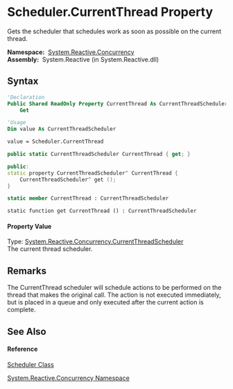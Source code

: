 # Scheduler.CurrentThread Property

Gets the scheduler that schedules work as soon as possible on the current thread.

**Namespace:**  [System.Reactive.Concurrency](System.Reactive.Concurrency\System.Reactive.Concurrency.md)  
**Assembly:**  System.Reactive (in System.Reactive.dll)

## Syntax

```vb
'Declaration
Public Shared ReadOnly Property CurrentThread As CurrentThreadScheduler
    Get
```

```vb
'Usage
Dim value As CurrentThreadScheduler

value = Scheduler.CurrentThread
```

```csharp
public static CurrentThreadScheduler CurrentThread { get; }
```

```c++
public:
static property CurrentThreadScheduler^ CurrentThread {
    CurrentThreadScheduler^ get ();
}
```

```fsharp
static member CurrentThread : CurrentThreadScheduler
```

```jscript
static function get CurrentThread () : CurrentThreadScheduler
```

#### Property Value

Type: [System.Reactive.Concurrency.CurrentThreadScheduler](CurrentThreadScheduler\CurrentThreadScheduler.md)  
The current thread scheduler.

## Remarks

The CurrentThread scheduler will schedule actions to be performed on the thread that makes the original call. The action is not executed immediately, but is placed in a queue and only executed after the current action is complete.

## See Also

#### Reference

[Scheduler Class](Scheduler\Scheduler.md)

[System.Reactive.Concurrency Namespace](System.Reactive.Concurrency\System.Reactive.Concurrency.md)






